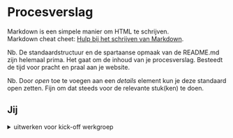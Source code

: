 # Procesverslag
Markdown is een simpele manier om HTML te schrijven.  
Markdown cheat cheet: [Hulp bij het schrijven van Markdown](https://github.com/adam-p/markdown-here/wiki/Markdown-Cheatsheet).

Nb. De standaardstructuur en de spartaanse opmaak van de README.md zijn helemaal prima. Het gaat om de inhoud van je procesverslag. Besteedt de tijd voor pracht en praal aan je website.

Nb. Door *open* toe te voegen aan een *details* element kun je deze standaard open zetten. Fijn om dat steeds voor de relevante stuk(ken) te doen.





## Jij

<details>
  <summary>uitwerken voor kick-off werkgroep</summary>

  ### Auteur:
  Valérie Muller

  #### Je startniveau:
  Blauw

  #### Je focus:
  Surface plane
 
</detail>


## Je website

<details>
  <summary>uitwerken voor kick-off werkgroep</summary>

  ### Je opdracht:
  https://www.porsche.com/netherlands/nl/

  #### Screenshot(s) van de eerste pagina (small screen): 
  <img src="readme-images/detailpagina-taycan-volledig.png" width="375px" alt="Detailpagina van de Porsche Taycan (https://www.porsche.com/netherlands/nl/models/taycan/taycan-models/taycan-turbo-gt-wp/)">

  #### Screenshot(s) van de tweede pagina (small screen):
  <img src="readme-images/modellen-vergelijken-volledig.png" width="375px" alt="Pagina om Porsche modellen te vergelijken (https://www.porsche.com/netherlands/nl/models/?compare=Y1AFP1)">

</details>



## Toegankelijkheidstest 1/2 (week 1)

<details>
  <summary>uitwerken na test in 2<sup>e</sup> werkgroep</summary>

  ### Bevindingen
  Gebruik https://www.a11yproject.com/checklist/

  Lijst met je bevindingen die in de test naar voren kwamen: de website van Porsche voldoet niet volledig aan de A11Y Project Checklist
  - Er zijn enkele toegankelijkheidsmaatregelen aanwezig, zoals alternatieve teksten voor afbeeldingen en voldoende kleurcontrast
  - Hoewel sommige afbeeldingen alt-teksten hebben, is er geen uitgebreide beschrijving voor complexe visuele elementen zoals grafieken of diagrammen
  - Er ontbreken belangrijke elementen zoals correcte semantische HTML, toetsenbordnavigatie, en focusstaten voor interactieve elementen
  - Interactieve elementen zoals knoppen of links hebben dus geen duidelijke visuele focusstatus, waardoor toetsenbordnavigatie moeilijker wordt
  - De hiërarchie van koppen (zoals h1, h2, etc.) wordt niet altijd goed gebruikt, wat moeilijk is voor schermlezers en de navigatie belemmert
  - Gebruikers kunnen niet altijd controle uitoefenen op animaties of automatische inhoud, wat afleidend kan zijn voor bepaalde gebruikersgroepen​

</details>



## Breakdownschets (week 1)

<details>
  <summary>uitwerken na afloop 3<sup>e</sup> werkgroep</summary>

  ### de hele pagina (1): 
  Detailpagina van de Porsche Taycan
  <img src="readme-images/schets-detail.JPG" width="375px" alt="breakdown van de detailpagina van de Porsche Taycan">

  ### de hele pagina (2): 
  Pagina om Porsche modellen te vergelijken
  <img src="readme-images/schets-vergelijken.JPG" width="375px" alt="breakdown van de pagina om Porsche modellen te vergelijken">

  ### dynamisch deel (bijv menu): 
  Hamburgermenu
  <img src="readme-images/schets-menu.JPG" width="375px" alt="breakdown van het hamburgermenu">

</details>





## Voortgang 1 (week 2)

<details>
  <summary>uitwerken voor 1<sup>e</sup> voortgang</summary>

  ### Stand van zaken
  hier dit ging goed & dit was lastig (neem ook screenshots op van delen van je website en code)


  ### Agenda voor meeting
  samen met je groepje opstellen

  | student 1      | student 2          | student 3    | student 4        |
  | ---            | ---                | ---          | ---              |
  | dit bespreken  | en dit             | en ik dit    | en dan ik dat    |
  | en dat ook nog | dit als er tijd is | nog een punt | dit wil ik zeker |
  | ...            | ...                | ...          | ...              |


  ### Verslag van meeting
  hier na afloop snel de uitkomsten van de meeting vastleggen

  - Sections beginnen met h2's (kopjes aanpassen in mijn HTML)
  - Sections mogen (probeer wel semantische HTML te gebruiken)
  - nth of child proberen te vermijden?
  - Is het echt een button of een link?

</details>





## Voortgang 2 (week 3)

<details>
  <summary>uitwerken voor 2<sup>e</sup> voortgang</summary>

  ### Stand van zaken
  Ik ben bang dat ik misschien toch een te moeilijke website heb gekozen


  ### Agenda voor meeting
  samen met je groepje opstellen

  | student 1      | student 2          | student 3    | student 4        |
  | ---            | ---                | ---          | ---              |
  | dit bespreken  | en dit             | en ik dit    | en dan ik dat    |
  | en dat ook nog | dit als er tijd is | nog een punt | dit wil ik zeker |
  | ...            | ...                | ...          | ...              |

  Vragen:
  1. Hoe kom ik aan het juiste font?
  2. Zijn mijn sections zo goed ingedeeld?
  3. Gebruik ik id's op de goede manier?

  ### Verslag van meeting
  hier na afloop snel de uitkomsten van de meeting vastleggen

  - "hoofd" sections classes geven
  - "onder" sections aanroepen met bijv nth of type/child --> dus wel nth of child gebruiken
  - section in section mag
  - class namen mogen vaker op een pagina genoemt worden,  id namen niet
  - dus bijv 2 afbeeldingen in 2 verschillende sections zijn hetzelfde gestijlt mag je ze dezelfde class naam geven

</details>





## Toegankelijkheidstest 2/2 (week 4)

<details>
  <summary>uitwerken na test in 9<sup>e</sup> werkgroep</summary>

  ### Bevindingen
  Lijst met je bevindingen die in de test naar voren kwamen (geef ook aan wat er verbeterd is):
  - Nog niet kunnen doen (01-10)

</details>





## Voortgang 3 (week 4)

<details>
  <summary>uitwerken voor 3<sup>e</sup> voortgang</summary>

  ### Stand van zaken
  hier dit ging goed & dit was lastig (neem ook screenshots op van delen van je website en code)


  ### Agenda voor meeting
  samen met je groepje opstellen

  | student 1      | student 2          | student 3    | student 4        |
  | ---            | ---                | ---          | ---              |
  | dit bespreken  | en dit             | en ik dit    | en dan ik dat    |
  | en dat ook nog | dit als er tijd is | nog een punt | dit wil ik zeker |
  | ...            | ...                | ...          | ...              |


  ### Verslag van meeting
  hier na afloop snel de uitkomsten van de meeting vastleggen

  - CSS style sheets samenvoegen
  - Wel een beetje responsief maken
  - Hoe ga ik mijn website verbeteren op gebied van toegankelijkheid?
  - Welke "surface plane" onderdelen ga ik toevoegen?
  - README bijwerken

</details>





## Eindgesprek (week 5)

<details>
  <summary>uitwerken voor eindgesprek</summary>

  ### Je uitkomst - karakteristiek screenshots:
  <img src="readme-images/dummy-plaatje.jpg" width="375px" alt="uitomst opdracht 1">


  ### Dit ging goed/Heb ik geleerd: 
  Korte omschrijving met plaatjes

  <img src="readme-images/dummy-plaatje.jpg" width="375px" alt="top">


  ### Dit was lastig/Is niet gelukt:
  Het surface plane onderdeel is niet gelukt. Ik heb de website niet per se meer toegankelijk gemaakt dan die al was.
  Ook veel dynamische onderdelen zijn niet gelukt om na te maken. Ik hoop dat dit bij de herkansing wel lukt.
  Ik weet eigenlijk nog steeds niet of ik het nou op de goede manier heb gedaan? Ik heb een beetje het gevoel dat ik zomaar wat heb gedaan en dat het deels per ongelijk gewoon gelukt is.

  <img src="readme-images/dummy-plaatje.jpg" width="375px" alt="bummer">

</details>





## Bronnenlijst

<details open>
  <summary>continu bijhouden terwijl je werkt</summary>

  Nb. Wees specifiek ('css-tricks' als bron is bijv. niet specifiek genoeg). 
  Nb. ChatGpT en andere AI horen er ook bij.
  Nb. Vermeld de bronnen ook in je code.

  1. https://flexboxfroggy.com/#nl
  2. https://www.w3schools.com/css/tryit.asp?filename=trycss_zindex2
  3. https://www.w3schools.com/howto/howto_css_image_text.asp
  4. https://developer.mozilla.org/en-US/docs/Web/CSS/content
  5. https://www.w3schools.com/cssref/pr_gen_content.php
  6. https://developer.mozilla.org/en-US/docs/Web/CSS/::before
  7. ChatGPT prompt: Wat doet transform: translateX(-50%) en wanneer gebruik ik dit?
  8. ChatGPT prompt: Hoe zorg ik ervoor dat het minder hard opschaalt als ik het scherm groter maak?
  9. ChatGPT: Hoe kan ik ervoor zorgen dat de tekstkleur alleen op de tweede sectie wordt toegepast zonder het gebruik van extra classes of ID's?
  10. ChatGPT promtp: Hoe voorkom ik dat een CSS-regel onbedoeld invloed heeft op andere secties van mijn website?
  11. ChatGPT prompt: Hoe kan ik in CSS de breedte van een element in percentages omrekenen naar pixels in de Inspector?
  12. https://churchm.ag/responsive-calculator-pixels-percentages/
  13. https://www.w3schools.com/css/css_display_visibility.asp
  14. https://www.w3schools.com/css/css_grid.asp
  15. https://www.youtube.com/watch?v=aNDqzlAKmZc&ab_channel=Treehouse
  16. https://www.w3schools.com/howto/howto_js_mobile_navbar.asp
  17. https://mukundkumra.medium.com/create-a-responsive-hamburger-menu-with-html-and-css-a-step-by-step-tutorial-c63e44fcee2e
  18. https://dev.to/ljcdev/easy-hamburger-menu-with-js-2do0
  19. https://www.tutorialspoint.com/how-to-create-hamburger-menu-for-mobile-devices
  20. https://www.youtube.com/watch?v=3ncFpP8GP4g&ab_channel=KevinPowell
  21. https://css-tricks.com/snippets/css/a-guide-to-flexbox/
  22. https://developer.mozilla.org/en-US/docs/Web/CSS/transform-function/translateX
  23. https://www.w3schools.com/css/css_positioning.asp
  24. https://developer.mozilla.org/en-US/docs/Web/CSS/overflow-x

</details>